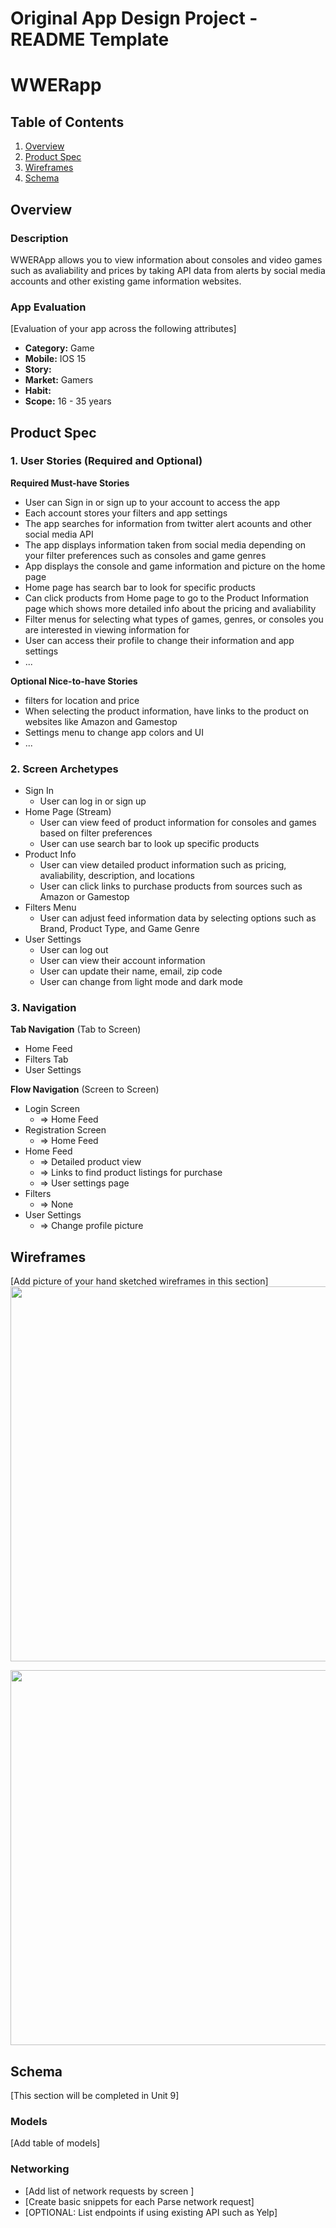 Original App Design Project - README Template
===

# WWERapp

## Table of Contents
1. [Overview](#Overview)
1. [Product Spec](#Product-Spec)
1. [Wireframes](#Wireframes)
2. [Schema](#Schema)

## Overview
### Description
WWERApp allows you to view information about consoles and video games such as avaliability and prices by taking API data from alerts by social media accounts and other existing game information websites.
### App Evaluation
[Evaluation of your app across the following attributes]
- **Category:** Game
- **Mobile:** IOS 15
- **Story:** 
- **Market:** Gamers
- **Habit:**
- **Scope:** 16 - 35 years

## Product Spec

### 1. User Stories (Required and Optional)

**Required Must-have Stories**

* User can Sign in or sign up to your account to access the app
* Each account stores your filters and app settings
* The app searches for information from twitter alert acounts and other social media API
* The app displays information taken from social media depending on your filter preferences such as consoles and game genres
* App displays the console and game information and picture on the home page
* Home page has search bar to look for specific products
* Can click products from Home page to go to the Product Information page which shows more detailed info about the pricing and avaliability
* Filter menus for selecting what types of games, genres, or consoles you are interested in viewing information for
* User can access their profile to change their information and app settings
* ...

**Optional Nice-to-have Stories**

* filters for location and price
* When selecting the product information, have links to the product on websites like Amazon and Gamestop
* Settings menu to change app colors and UI
* ...

### 2. Screen Archetypes

* Sign In
   * User can log in or sign up
* Home Page (Stream)
   * User can view feed of product information for consoles and games based on filter preferences
   * User can use search bar to look up specific products
* Product Info
   * User can view detailed product information such as pricing, avaliability, description, and locations
   * User can click links to purchase products from sources such as Amazon or Gamestop
* Filters Menu
   * User can adjust feed information data by selecting options such as Brand, Product Type, and Game Genre
* User Settings
   * User can log out
   * User can view their account information
   * User can update their name, email, zip code
   * User can change from light mode and dark mode
### 3. Navigation

**Tab Navigation** (Tab to Screen)

* Home Feed
* Filters Tab
* User Settings

**Flow Navigation** (Screen to Screen)

* Login Screen
   * => Home Feed
* Registration Screen
   * => Home Feed
* Home Feed
   * => Detailed product view
   * => Links to find product listings for purchase
   * => User settings page
* Filters
   * => None
* User Settings
   * => Change profile picture

## Wireframes
[Add picture of your hand sketched wireframes in this section]
<img src="https://user-images.githubusercontent.com/88115439/138010410-5b9410b6-84ce-4f87-bd67-b9856dbcb6b6.png" width=600>

<img src="https://user-images.githubusercontent.com/23386463/138615807-5ab6bb80-831c-4754-bf58-f4d94664a26f.png" width=600>


## Schema 
[This section will be completed in Unit 9]
### Models
[Add table of models]
### Networking
- [Add list of network requests by screen ]
- [Create basic snippets for each Parse network request]
- [OPTIONAL: List endpoints if using existing API such as Yelp]
